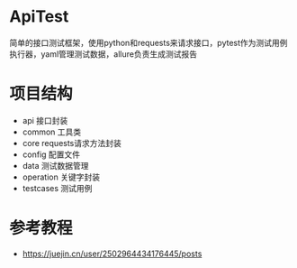 # ApiTest

简单的接口测试框架，使用python和requests来请求接口，pytest作为测试用例执行器，yaml管理测试数据，allure负责生成测试报告

# 项目结构
- api 接口封装
- common 工具类
- core requests请求方法封装
- config 配置文件
- data  测试数据管理
- operation 关键字封装
- testcases 测试用例

# 参考教程
- https://juejin.cn/user/2502964434176445/posts 
